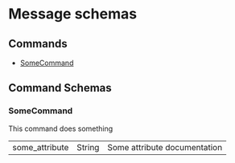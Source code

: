 # Message schemas

## Commands

* [SomeCommand](#somecommand)

## Command Schemas

### SomeCommand

This command does something

<table>
<tr>
  <td>some_attribute</td>
  <td>String</td>
  <td>Some attribute documentation</td>
</tr>
</table>
